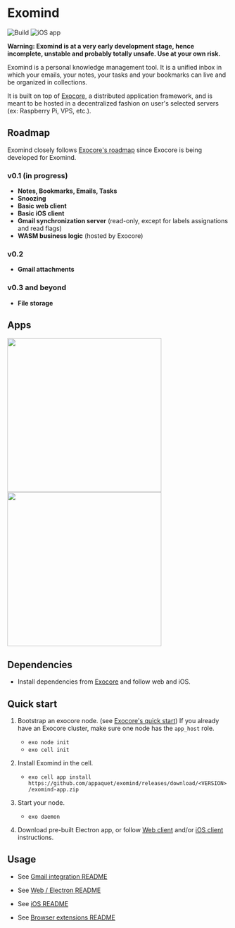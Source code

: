# Exomind

![Build](https://github.com/appaquet/exomind/workflows/Push%20tester/badge.svg)
![iOS app](https://build.appcenter.ms/v0.1/apps/76ac2c48-f34c-4ac4-bcc4-41bae61f8177/branches/app-build/badge)

**Warning: Exomind is at a very early development stage, hence incomplete, unstable and probably totally unsafe. Use at your own risk.**

Exomind is a personal knowledge management tool. It is a unified inbox in which your emails, your notes, your tasks and your bookmarks can live
and be organized in collections.

It is built on top of [Exocore](https://github.com/appaquet/exocore), a distributed application framework, and is meant to be hosted in a
decentralized fashion on user's selected servers (ex: Raspberry Pi, VPS, etc.).

## Roadmap

Exomind closely follows [Exocore's roadmap](https://github.com/appaquet/exocore#roadmap) since Exocore is being developed for Exomind.

### v0.1 (in progress)

* **Notes, Bookmarks, Emails, Tasks**
* **Snoozing**
* **Basic web client**
* **Basic iOS client**
* **Gmail synchronization server** (read-only, except for labels assignations and read flags)
* **WASM business logic** (hosted by Exocore)

### v0.2

* **Gmail attachments**

### v0.3 and beyond

* **File storage**

## Apps

<img src="https://user-images.githubusercontent.com/129552/107126442-fb39c500-687d-11eb-8e61-39d66a3edf3d.gif" height="350" />   <img src="https://user-images.githubusercontent.com/129552/107126280-e6a8fd00-687c-11eb-9a00-5e2405bfcc59.gif" height="350" />

## Dependencies

* Install dependencies from [Exocore](https://github.com/appaquet/exocore) and follow web and iOS.

## Quick start

1. Bootstrap an exocore node. (see [Exocore's quick start](https://github.com/appaquet/exocore#quick-start))
   If you already have an Exocore cluster, make sure one node has the `app_host` role.
    * `exo node init`
    * `exo cell init`

2. Install Exomind in the cell.
    * `exo cell app install https://github.com/appaquet/exomind/releases/download/<VERSION>/exomind-app.zip`

3. Start your node.
    * `exo daemon`

4. Download pre-built Electron app, or follow [Web client](./web/README.md) and/or [iOS client](./ios/README.md) instructions.

## Usage

* See [Gmail integration README](./integrations/gmail/README.md)

* See [Web / Electron README](./web/README.md)

* See [iOS README](./ios/README.md)

* See [Browser extensions README](./browsers/README.md)
